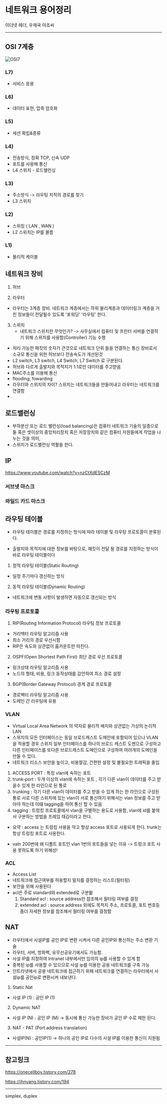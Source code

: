 # 네트워크 용어정리

이더넷 헤더, 우채귝 아죠씨



-----------------------------------------



## OSI 7계층

![OSI7](https://img1.daumcdn.net/thumb/R800x0/?scode=mtistory2&fname=https%3A%2F%2Ft1.daumcdn.net%2Fcfile%2Ftistory%2F2112683A54FA6D3509)

### L7) 

- 서비스 응용

### L6)

- 데이터 표현, 압축 암호화

### L5)

- 세션 확립&종류

### L4)

- 전송방식, 정확 TCP, 신속 UDP
- 포트를 사용해 통신
- L4 스위치 - 로드밸런싱 

### L3)

- 주소방식 -> 라우팅 치적의 경로를 찾기
- L3 스위치

### L2)

- 스위칭 ( LAN , WAN )
- L2 스위치는 IP를 몰름

### L1) 
- 물리적 케이블

## 네트워크 장비




1.  허브


2.  라우터
- 라우터는 3계층 장비. 
네트워크 계층에서는 하위 물리계층과 데이터링크 계층을 거친 정보들이 전달될수 있도록 '포워딩' '라우팅' 한다.


3.  스위치
    - 내트워크 스위치란 무엇인가? -> 사무실에서 컴퓨터 및 프린터 서버를 연결하기 위해 스위치를 사용함(Controller) 기능 수행
   -   처리 가능한 패킷의 숫자가 큰것으로 네트워크 단위 들을 연결하는 통신 장비로서 소규모 통신을 위한 허브보다 전송속도가 개선된것 
   -   L2 switch, L3 switch, L4 Switch, L7 Switch 로 구분된다.
   -   허브와 다르게 출발지와 목적지가 1:1로만 대이터를 주고받음
   -   MAC주소를 이용해 통신
   -   flooding, fowarding
   -   라우터와 스위치의 차이? 스위치는 네트워크들을 만들어내고 라우터는 네트워크를 연결함 
   - 

## 로드밸런싱

- 부하분산 또는 로드 밸런싱(load balancing)은 컴퓨터 네트워크 기술의 일종으로 둘 혹은 셋이상의 중앙처리장치 혹은 저장장치와 같은 컴퓨터 자원들에게 작업을 나누는 것을 의미, 
- 스위치가 로드밸런싱 역활을 한다.


## IP 

https://www.youtube.com/watch?v=nzCtXdESCzM

### 서브넷 마스크

### 와일드 카드 마스크


## 라우팅 테이블

- 라우팅 테이블은 경로를 지정하는 방식에 따라 테이블 및 라우팅 프로토콜이 분류된다.


- 출발지와 목적지에 대한 정보를 바탕으로, 패킷이 전달 될 경로를 지정하는 방식이 바로 라우팅 테이블이다

1) 정적 라우팅 테이블(Static Routing)
- 일정 주기마다 갱신하는 방식

2) 동적 라우팅 테이블(Dynamic Routing)
- 네트워크에 변동 사항이 발생하면 자동으로 갱신되는 방식

### 라우팅 프로토콜

1)  RIP(Routing Information Protocol)
 라우팅 정보 프로토콜
- 거리백터 라우팅 알고리즘 사용
- 최소 거리의 경로 우선시함
- RIP은 속도와 상관없이 홉카운트만 따진다.

2)  OSPF(Open Shortest Path First) 최단 경로 우선 프로토콜
- 링크상태 라우팅 알고리즘 사용
- 노드의 형태, 비용, 링크 동작상태를 감안하여 최소 경로 설정

3) BGP(Border Gateway Protocol) 경계 경로 프로토콜
- 경로벡터 라우팅 알고리즘 사용
- 도메인 간 라우팅에 유용

### VLAN

- Virtual Local Area Network 의 약자로 물리적 배치와 상관없는 가상의 논리적 LAN
- 스위치의 모든 인터페이스는 동일 브로드캐스트 도메인에 포함되어 있으나 VLAN을 적용할 경우 스위치 일부 인터페이스를 하나의 브로드 캐스트 도멘으로 구성하고 다른 인터페이스를 또다른 브로드캐스트 도메인으로 구성하여 여러개의 도메인을 만들 수 있다.
- 네트워크 리소스 보안을 높이고, 비용절감, 간편한 설정 및 불필요한 트래픽을 줄임

1) ACCESS PORT : 특정 vlan에 속하는 포트
2) trunk-port : 두개 이상의 vlan에 속하는 포트 , 각기 다른 vlan이 데이터를 주고 받을수 있게 한 라인으로 된 통로 
3) trunking : 각기 다른 vlan이 데이터를 주고 받을 수 있게 하는 한 라인으로 구성된 통로 서로 다른 스위치에 있는 vlan이 서로 통신하기 위해서는 vlan 정보를 주고 받아야 하는데 이떄 tagging을 하여 통신 할 수 있음
4) tagging : 트렁킹 프로토콜에서 vlan을 구별하는 용도로 사용함, vlan에 id를 붙여서 구분하는 방법을 프레임 태깅이라고 한다.

- 요약 : access 는 트렁킹 사용을 막고 항상 access 포트로 사용되게 한다. trunk는 항상 트렁킹 포트로 사용한다. 
+ valn 200번에 왜 디폴트 포트인 vlan 1번의 포트들을 넣는 이유 -> 트렁크 포트 사용 못하도록 하기 위해성!




### ACL
- Access List 
- 네트워크에 접근여부를 허용할지 말지를 결정하는 리스트(필터링)
- 보안을 위해 사용된다
- acl은 주로 standard와 extended로 구분핢
  1) Standard acl : source address만 참조해서 필터링 여부를 결정
  2) extended acl : source address 외에도 목적지 주소, 프로토콜, 포트 번호등 좀더 자세한 정보를 참조해서 필터링 여부를 결정함


## NAT

- 라우터에서 사설IP를 공인 IP로 변환 시켜서 다른 공인IP와 통신하는 주소 변환 기술
- 라우터, 서버, 방화벽, 유무선공유기에서도 가능함.
-  사설 IP를 지정하여 Intranet 내부에서만 임의의 ip를 사용할 수 있게 함
-  중복된 ip를 사용할 수 있으므로 사설 ip를 이용한 공용 네트워크를 구축 가능
-  인트라넷에서 공용 네트워크에 접근하기 위해 네트워크를 연결하는 라우터에서 사설ip를 공인ip로 변환시켜 내보낸다.

1. Static Nat
- 사설 IP (1) : 공인 IP (1)
2. Dynamic NAT
- 사설 IP (N) : 공인 IP (M) -> 동시에 통신 가능한 장비가 공인 IP 수로 제한 된다. 
3. NAT - PAT (Port address translation)
- 사설IP(N) : 공인IP(1) -> 하나의 공인 IP로 다수의 사설 IP를 이용한 통신이 지원됨 


-----------------------------------
참고링크
------------------------------------

https://onecellboy.tistory.com/278

https://jhnyang.tistory.com/194

-----------------------------------------

simplex, duplex 